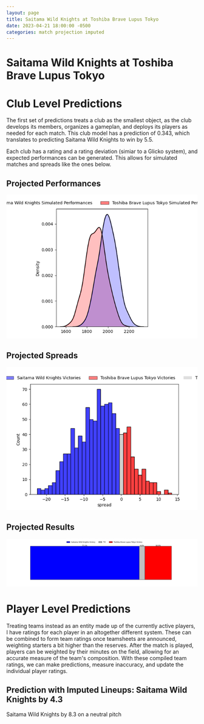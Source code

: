```yaml
---  
layout: page  
title: Saitama Wild Knights at Toshiba Brave Lupus Tokyo  
date: 2023-04-21 18:00:00 -0500  
categories: match projection imputed  
---
```

# Saitama Wild Knights at Toshiba Brave Lupus Tokyo

# Club Level Predictions


The first set of predictions treats a club as the smallest object, as the club develops its members, organizes a gameplan, and deploys its players as needed for each match. This club model has a prediction of 0.343, which translates to predicting Saitama Wild Knights to win by 5.5.

Each club has a rating and a rating deviation (simiar to a Glicko system), and expected performances can be generated. This allows for simulated matches and spreads like the ones below.
## Projected Performances


![Projected Performances](plots/performances_2023-04-21-ToshibaBraveLupusTokyo-SaitamaWildKnights.png)
## Projected Spreads


![Projected Spreads](plots/spreads_2023-04-21-ToshibaBraveLupusTokyo-SaitamaWildKnights.png)
## Projected Results


![Projected Results](plots/resultbar_2023-04-21-ToshibaBraveLupusTokyo-SaitamaWildKnights.png)
# Player Level Predictions


Treating teams instead as an entity made up of the currently active players, I have ratings for each player in an altogether different system. These can be combined to form team ratings once teamsheets are announced, weighting starters a bit higher than the reserves. After the match is played, players can be weighted by their minutes on the field, allowing for an accurate measure of the team's composition. With these compiled team ratings, we can make predictions, measure inaccuracy, and update the individual player ratings.
## Prediction with Imputed Lineups: Saitama Wild Knights by 4.3


Saitama Wild Knights by 8.3 on a neutral pitch


